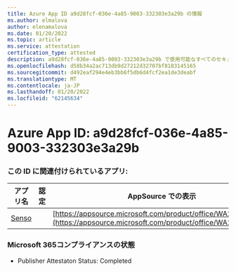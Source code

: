 ```yaml
---
title: Azure App ID a9d28fcf-036e-4a85-9003-332303e3a29b の情報
ms.author: elmalova
author: elenamalova
ms.date: 01/20/2022
ms.topic: article
ms.service: attestation
certification_type: attested
description: a9d28fcf-036e-4a85-9003-332303e3a29b で使用可能なすべてのセキュリティおよびコンプライアンス情報。
ms.openlocfilehash: d58b34a2ac713db9d27212d32707bf8183145165
ms.sourcegitcommit: d492eaf294e4eb3bb6f5db6d4fcf2ea1de3deabf
ms.translationtype: MT
ms.contentlocale: ja-JP
ms.lasthandoff: 01/20/2022
ms.locfileid: "62145634"
---
```

# <a name="azure-app-id-a9d28fcf-036e-4a85-9003-332303e3a29b"></a>Azure App ID: a9d28fcf-036e-4a85-9003-332303e3a29b


### <a name="apps-associated-with-this-id"></a>この ID に関連付けられているアプリ:
| **アプリ名** | **認定** | **AppSource での表示** |
|--------------|---------------|-----------------------|
| [Senso](https://docs.microsoft.com/microsoft-365-app-certification/forward/WA200002571) |  | [https://appsource.microsoft.com/product/office/WA200002571](https://appsource.microsoft.com/product/office/WA200002571) |

### <a name="microsoft-365-app-compliance-status"></a>Microsoft 365コンプライアンスの状態
- Publisher Attestaton Status: Completed
